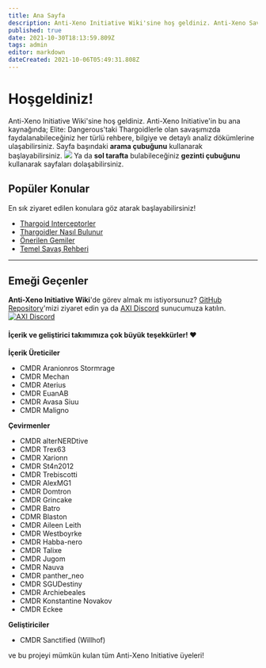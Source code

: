 ```yaml
---
title: Ana Sayfa
description: Anti-Xeno Initiative Wiki'sine hoş geldiniz. Anti-Xeno Savaşı için ana kaynağınız.
published: true
date: 2021-10-30T18:13:59.809Z
tags: admin
editor: markdown
dateCreated: 2021-10-06T05:49:31.808Z
---
```


# Hoşgeldiniz! 
Anti-Xeno Initiative Wiki'sine hoş geldiniz. Anti-Xeno Initiative'in bu ana kaynağında; Elite: Dangerous'taki Thargoidlerle olan savaşımızda faydalanabileceğiniz her türlü rehbere, bilgiye ve detaylı analiz dökümlerine ulaşabilirsiniz. Sayfa başındaki **arama çubuğunu** kullanarak başlayabilirsiniz. 
![](/img/2021-06-21_15_15_32-home___anti-xeno_initiative_wiki_-\_beta.png) 
Ya da **sol tarafta** bulabileceğiniz **gezinti çubuğunu** kullanarak sayfaları dolaşabilirsiniz.
## Popüler Konular
En sık ziyaret edilen konulara göz atarak başlayabilirsiniz! 
- [Thargoid Interceptorler](/tr/interceptors) 
- [Thargoidler Nasıl Bulunur](/tr/finding-thargoids) 
- [Önerilen Gemiler](/tr/builds) 
- [Temel Savaş Rehberi](/tr/basic-combat-guide) 


---
## Emeği Geçenler 
**Anti-Xeno Initiative Wiki**'de görev almak mı istiyorsunuz? 
[GitHub Repository](https://github.com/antixenoinitiative/axiwiki)'mizi ziyaret edin ya da [AXI Discord](https://discord.gg/bqmDxdm) sunucumuza katılın. 
[![AXI Discord](https://discord.com/api/guilds/380246809076826112/embed.png?style=banner3)](https://discord.gg/bqmDxdm)



#### İçerik ve geliştirici takımımıza çok büyük teşekkürler! ❤️ 
**İçerik Üreticiler** 
- CMDR Aranionros Stormrage 
- CMDR Mechan 
- CMDR Aterius 
- CMDR EuanAB 
- CMDR Avasa Siuu 
- CMDR Maligno

**Çevirmenler** 
- CMDR alterNERDtive 
- CMDR Trex63 
- CMDR Xarionn 
- CMDR St4n2012 
- CMDR Trebiscotti 
- CMDR AlexMG1 
- CMDR Domtron 
- CMDR Grincake 
- CMDR Batro 
- CDMR Blaston 
- CMDR Aileen Leith 
- CMDR Westboyrke 
- CMDR Habba-nero 
- CMDR Talixe 
- CMDR Jugom 
- CMDR Nauva 
- CMDR panther_neo 
- CMDR SGUDestiny 
- CMDR Archiebeales 
- CMDR Konstantine Novakov 
- CMDR Eckee

**Geliştiriciler** 
- CMDR Sanctified (Willhof) 

ve bu projeyi mümkün kulan tüm Anti-Xeno Initiative üyeleri!